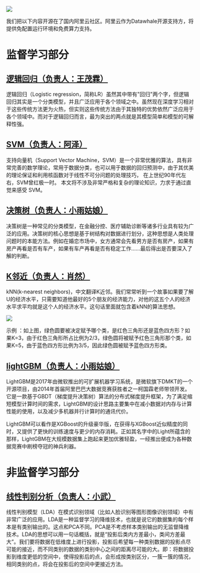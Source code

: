 ![](https://img-blog.csdnimg.cn/20200811155743276.png)


我们把以下内容开源在了国内阿里云社区。阿里云作为Datawhale开源支持方，将提供免配置运行环境和免费算力支持。

# 监督学习部分

## [逻辑回归（负责人：王茂霖）](https://developer.aliyun.com/ai/scenario/9ad3416619b1423180f656d1c9ae44f7)


逻辑回归（Logistic regression，简称LR）虽然其中带有"回归"两个字，但逻辑回归其实是一个分类模型，并且广泛应用于各个领域之中。虽然现在深度学习相对于这些传统方法更为火热，但实则这些传统方法由于其独特的优势依然广泛应用于各个领域中。而对于逻辑回归而言，最为突出的两点就是其模型简单和模型的可解释性强。



## [SVM（负责人：阿泽）](https://developer.aliyun.com/ai/scenario/b6c1ef3172d84236ae10c3b91798a796)

支持向量机（Support Vector Machine，SVM）是一个非常优雅的算法，具有非常完善的数学理论，常用于数据分类，也可以用于数据的回归预测中，由于其优美的理论保证和利用核函数对于线性不可分问题的处理技巧， 在上世纪90年代左右，SVM曾红极一时。 本文将不涉及非常严格和复杂的理论知识，力求于通过直觉来感受 SVM。

## [决策树（负责人：小雨姑娘）](https://developer.aliyun.com/ai/scenario/bb2fe211e5e94017840ce42cc31fe621)

决策树是一种常见的分类模型，在金融分控、医疗辅助诊断等诸多行业具有较为广泛的应用。决策树的核心思想是基于树结构对数据进行划分，这种思想是人类处理问题时的本能方法。例如在婚恋市场中，女方通常会先看男方是否有房产，如果有房产再看是否有车产，如果有车产再看是否有稳定工作……最后得出是否要深入了解的判断。


## [K邻近（负责人：肖然）](https://developer.aliyun.com/ai/scenario/febc2223e46f419dae84df47b1760ffc)

kNN(k-nearest neighbors)，中文翻译K近邻。我们常常听到一个故事如果要了解U的经济水平，只需要知道他最好的5个朋友的经济能力，对他的这五个人的经济水平求平均就是这个人的经济水平。这句话里面就包含着kNN的算法思想。

![](https://img-blog.csdnimg.cn/20200811155116700.png)

示例 ：如上图，绿色圆要被决定赋予哪个类，是红色三角形还是蓝色四方形？如果K=3，由于红色三角形所占比例为2/3，绿色圆将被赋予红色三角形那个类，如果K=5，由于蓝色四方形比例为3/5，因此绿色圆被赋予蓝色四方形类。

## [lightGBM（负责人：小雨姑娘）](https://developer.aliyun.com/ai/scenario/50d137a28dcc41fb85f716b782eefabd)

LightGBM是2017年由微软推出的可扩展机器学习系统，是微软旗下DMKT的一个开源项目，由2014年首届阿里巴巴大数据竞赛获胜者之一柯国霖老师带领开发。它是一款基于GBDT（梯度提升决策树）算法的分布式梯度提升框架，为了满足缩短模型计算时间的需求，LightGBM的设计思路主要集中在减小数据对内存与计算性能的使用，以及减少多机器并行计算时的通讯代价。

LightGBM可以看作是XGBoost的升级豪华版，在获得与XGBoost近似精度的同时，又提供了更快的训练速度与更少的内存消耗。正如其名字中的Light所蕴含的那样，LightGBM在大规模数据集上跑起来更加优雅轻盈，一经推出便成为各种数据竞赛中刷榜夺冠的神兵利器。


# 非监督学习部分

## [线性判别分析（负责人：小武）](https://developer.aliyun.com/ai/scenario/e61bf23a41fc4c01b376520317ea13e1)

线性判别模型（LDA）在模式识别领域（比如人脸识别等图形图像识别领域）中有非常广泛的应用。LDA是一种监督学习的降维技术，也就是说它的数据集的每个样本是有类别输出的。这点和PCA不同。PCA是不考虑样本类别输出的无监督降维技术。LDA的思想可以用一句话概括，就是“投影后类内方差最小，类间方差最大”。我们要将数据在低维度上进行投影，投影后希望每一种类别数据的投影点尽可能的接近，而不同类别的数据的类别中心之间的距离尽可能的大。即：将数据投影到维度更低的空间中，使得投影后的点，会形成按类别区分，一簇一簇的情况，相同类别的点，将会在投影后的空间中更接近方法。




